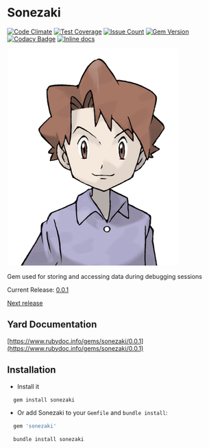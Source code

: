 Sonezaki
=========

[![Code Climate](https://codeclimate.com/github/darthjee/sonezaki/badges/gpa.svg)](https://codeclimate.com/github/darthjee/sonezaki)
[![Test Coverage](https://codeclimate.com/github/darthjee/sonezaki/badges/coverage.svg)](https://codeclimate.com/github/darthjee/sonezaki/coverage)
[![Issue Count](https://codeclimate.com/github/darthjee/sonezaki/badges/issue_count.svg)](https://codeclimate.com/github/darthjee/sonezaki)
[![Gem Version](https://badge.fury.io/rb/sonezaki.svg)](https://badge.fury.io/rb/sonezaki)
[![Codacy Badge](https://api.codacy.com/project/badge/Grade/9836de08612e46b889c7978be2b72a14)](https://www.codacy.com/manual/darthjee/sonezaki?utm_source=github.com&amp;utm_medium=referral&amp;utm_content=darthjee/sonezaki&amp;utm_campaign=Badge_Grade)
[![Inline docs](http://inch-ci.org/github/darthjee/sonezaki.svg?branch=master)](http://inch-ci.org/github/darthjee/sonezaki)

![sonezaki](https://raw.githubusercontent.com/darthjee/sonezaki/master/sonezaki.png)

Gem used for storing and accessing data during debugging sessions

Current Release: [0.0.1](https://github.com/darthjee/sonezaki/tree/0.0.1)

[Next release](https://github.com/darthjee/sonezaki/compare/0.0.1...master)

Yard Documentation
-------------------
[https://www.rubydoc.info/gems/sonezaki/0.0.1](https://www.rubydoc.info/gems/sonezaki/0.0.1)

Installation
---------------

- Install it

```ruby
  gem install sonezaki
```

- Or add Sonezaki to your `Gemfile` and `bundle install`:

```ruby
  gem 'sonezaki'
```

```bash
  bundle install sonezaki
```
